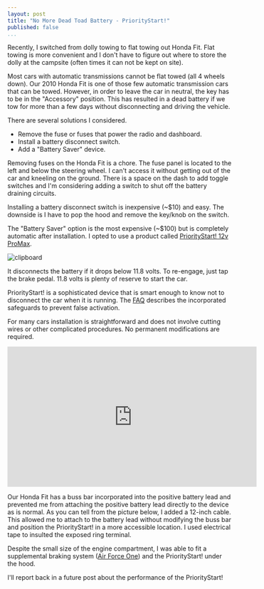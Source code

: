 ```yaml
---
layout: post  
title: "No More Dead Toad Battery - PriorityStart!"  
published: false
...
```


Recently, I switched from dolly towing to flat towing out Honda Fit.
Flat towing is more convenient and I don't have to figure out where to
store the dolly at the campsite (often times it can not be kept on
site).

Most cars with automatic transmissions cannot be flat towed (all 4
wheels down). Our 2010 Honda Fit is one of those few automatic
transmission cars that can be towed. However, in order to leave the car
in neutral, the key has to be in the "Accessory" position. This has
resulted in a dead battery if we tow for more than a few days without
disconnecting and driving the vehicle.

There are several solutions I considered.

  - Remove the fuse or fuses that power the radio and dashboard.
  - Install a battery disconnect switch.
  - Add a "Battery Saver" device.

Removing fuses on the Honda Fit is a chore. The fuse panel is located to
the left and below the steering wheel. I can't access it without getting
out of the car and kneeling on the ground. There is a space on the dash
to add toggle switches and I'm considering adding a switch to shut off
the battery draining circuits.

Installing a battery disconnect switch is inexpensive (\~$10) and easy.
The downside is I have to pop the hood and remove the key/knob on the
switch.

The "Battery Saver" option is the most expensive (\~$100) but is
completely automatic after installation. I opted to use a product called
[PriorityStart\! 12v
ProMax](https://www.mcssl.com/store/prioritystart/12vpromax).

![clipboard](https://i.imgur.com/rCxLxkE.png)

It disconnects the battery if it drops below 11.8 volts. To re-engage,
just tap the brake pedal. 11.8 volts is plenty of reserve to start the
car.

PriorityStart\! is a sophisticated device that is smart enough to know
not to disconnect the car when it is running. The
[FAQ](https://www.prioritystart.com/faq.html) describes the incorporated
safeguards to prevent false activation.

For many cars installation is straightforward and does not involve
cutting wires or other complicated procedures. No permanent
modifications are
required.

<iframe width="560" height="315" src="https://www.youtube.com/embed/ssKKf1loid0" frameborder="0" allow="autoplay; encrypted-media" allowfullscreen></iframe>

Our Honda Fit has a buss bar incorporated into the positive battery lead
and prevented me from attaching the positive battery lead directly to
the device as is normal. As you can tell from the picture below, I added
a 12-inch cable. This allowed me to attach to the battery lead without
modifying the buss bar and position the PriorityStart\! in a more
accessible location. I used electrical tape to insulted the exposed ring
terminal.

<insert picture here>

Despite the small size of the engine compartment, I was able to fit a
supplemental braking system ([Air Force
One](https://www.demco-products.com/rv-towing/supplemental-brakes/air-force-one))
and the PriorityStart\! under the hood.

I'll report back in a future post about the performance of the
PriorityStart\!
